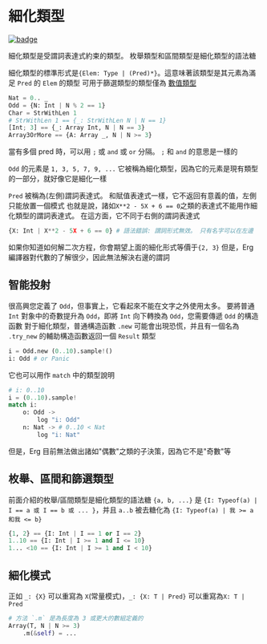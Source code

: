# 細化類型

[![badge](https://img.shields.io/endpoint.svg?url=https%3A%2F%2Fgezf7g7pd5.execute-api.ap-northeast-1.amazonaws.com%2Fdefault%2Fsource_up_to_date%3Fowner%3Derg-lang%26repos%3Derg%26ref%3Dmain%26path%3Ddoc/EN/syntax/type/12_refinement.md%26commit_hash%3D94015f61ed0018714a6271ecf60ff2ca38733ce6)](https://gezf7g7pd5.execute-api.ap-northeast-1.amazonaws.com/default/source_up_to_date?owner=erg-lang&repos=erg&ref=main&path=doc/EN/syntax/type/12_refinement.md&commit_hash=94015f61ed0018714a6271ecf60ff2ca38733ce6)

細化類型是受謂詞表達式約束的類型。 枚舉類型和區間類型是細化類型的語法糖

細化類型的標準形式是`{Elem: Type | (Pred)*}`。這意味著該類型是其元素為滿足 `Pred` 的 `Elem` 的類型
可用于篩選類型的類型僅為 [數值類型](./08_value.md)

```python
Nat = 0.. _
Odd = {N: Int | N % 2 == 1}
Char = StrWithLen 1
# StrWithLen 1 == {_: StrWithLen N | N == 1}
[Int; 3] == {_: Array Int, N | N == 3}
Array3OrMore == {A: Array _, N | N >= 3}
```

當有多個 pred 時，可以用 `;` 或 `and` 或 `or` 分隔。 `;` 和 `and` 的意思是一樣的

`Odd` 的元素是 `1, 3, 5, 7, 9, ...`
它被稱為細化類型，因為它的元素是現有類型的一部分，就好像它是細化一樣

`Pred` 被稱為(左側)謂詞表達式。 和賦值表達式一樣，它不返回有意義的值，左側只能放置一個模式
也就是說，諸如`X**2 - 5X + 6 == 0`之類的表達式不能用作細化類型的謂詞表達式。 在這方面，它不同于右側的謂詞表達式

```python
{X: Int | X**2 - 5X + 6 == 0} # 語法錯誤: 謂詞形式無效。 只有名字可以在左邊
```

如果你知道如何解二次方程，你會期望上面的細化形式等價于`{2, 3}`
但是，Erg 編譯器對代數的了解很少，因此無法解決右邊的謂詞

## 智能投射

很高興您定義了 `Odd`，但事實上，它看起來不能在文字之外使用太多。 要將普通 `Int` 對象中的奇數提升為 `Odd`，即將 `Int` 向下轉換為 `Odd`，您需要傳遞 `Odd` 的構造函數
對于細化類型，普通構造函數 `.new` 可能會出現恐慌，并且有一個名為 `.try_new` 的輔助構造函數返回一個 `Result` 類型

```python
i = Odd.new (0..10).sample!()
i: Odd # or Panic
```

它也可以用作 `match` 中的類型說明

```python
# i: 0..10
i = (0..10).sample!
match i:
    o: Odd ->
        log "i: Odd"
    n: Nat -> # 0..10 < Nat
        log "i: Nat"
```

但是，Erg 目前無法做出諸如"偶數"之類的子決策，因為它不是"奇數"等

## 枚舉、區間和篩選類型

前面介紹的枚舉/區間類型是細化類型的語法糖
`{a, b, ...}` 是 `{I: Typeof(a) | I == a 或 I == b 或 ... }`，并且 `a..b` 被去糖化為 `{I: Typeof(a) | 我 >= a 和我 <= b}`

```python
{1, 2} == {I: Int | I == 1 or I == 2}
1..10 == {I: Int | I >= 1 and I <= 10}
1... <10 == {I: Int | I >= 1 and I < 10}
```

## 細化模式

正如 `_: {X}` 可以重寫為 `X`(常量模式)，`_: {X: T | Pred}` 可以重寫為`X: T | Pred`

```python
# 方法 `.m` 是為長度為 3 或更大的數組定義的
Array(T, N | N >= 3)
    .m(&self) = ...
```

